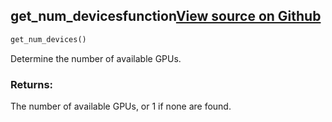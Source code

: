 ## get_num_devices<span class="tag">function</span><a class="sourcelink" href=https://github.com/fastestimator/fastestimator/blob/r1.1/fastestimator/util/util.py/#L577-L583>View source on Github</a>
```python
get_num_devices()
```
Determine the number of available GPUs.


<h3>Returns:</h3>
    The number of available GPUs, or 1 if none are found.

